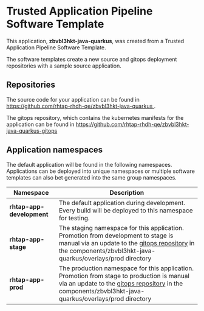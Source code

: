 # Trusted Application Pipeline Software Template

This application, **zbvbl3hkt-java-quarkus**, was created from a Trusted Application Pipeline Software Template.

The software templates create a new source and gitops deployment repositories with a sample source application. 

## Repositories

The source code for your application can be found in [https://github.com/rhtap-rhdh-qe/zbvbl3hkt-java-quarkus ](https://github.com/rhtap-rhdh-qe/zbvbl3hkt-java-quarkus ).
 
The gitops repository, which contains the kubernetes manifests for the application can be found in 
[https://github.com/rhtap-rhdh-qe/zbvbl3hkt-java-quarkus-gitops ](https://github.com/rhtap-rhdh-qe/zbvbl3hkt-java-quarkus-gitops ) 

## Application namespaces 

The default application will be found in the following namespaces. Applications can be deployed into unique namespaces or multiple software templates can also bet generated into the same group namespaces.  

|  Namespace   |  Description   |  
| -------- | -------- |   
| **rhtap-app-development** | The default application during development. Every build will be deployed to this namespace for testing. | 
| **rhtap-app-stage** | The staging namespace for this application. Promotion from development to stage is manual via an update to the [gitops repository](https://github.com/rhtap-rhdh-qe/zbvbl3hkt-java-quarkus-gitops ) in the components/zbvbl3hkt-java-quarkus/overlays/prod directory |  
| **rhtap-app-prod** | The production namespace for this application. Promotion from stage to production is manual via an update to the [gitops repository](https://github.com/rhtap-rhdh-qe/zbvbl3hkt-java-quarkus-gitops ) in the components/zbvbl3hkt-java-quarkus/overlays/prod directory | 